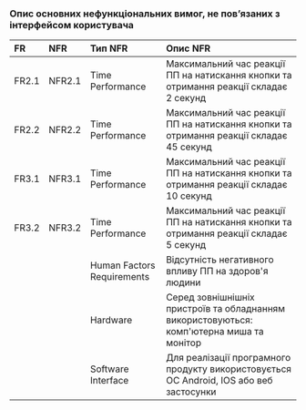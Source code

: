 ### Опис основних нефункціональних вимог, не пов’язаних з інтерфейсом користувача

| FR    |NFR     |Тип NFR |Опис NFR |
|:-     |:-      |:-                  |:-                        |
|FR2.1  |NFR2.1  |Time Performance|Максимальний час реакції ПП на натискання кнопки та отримання реакції складає 2 секунд|
|FR2.2  |NFR2.2  |Time Performance|Максимальний час реакції ПП на натискання кнопки та отримання реакції складає 45 секунд|
|FR3.1  |NFR3.1  |Time Performance|Максимальний час реакції ПП на натискання кнопки та отримання реакції складає 10 секунд|
|FR3.2  |NFR3.2  |Time Performance|Максимальний час реакції ПП на натискання кнопки та отримання реакції складає 5 секунд|
|       |        |Human Factors Requirements|Відсутність негативного впливу ПП на здоров'я людини|
|       |        |Hardware |Серед зовнішнішніх пристроїв та обладнанням використовуються: комп'ютерна миша та монітор|
|       |        |Software Interface|Для реалізації програмного продукту використовується OC Android, IOS або веб застосунки|
